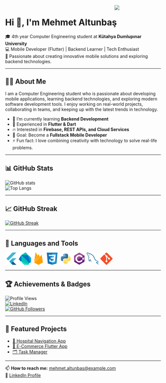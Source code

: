 <!-- Profil GIF veya Kapak Görseli -->
<img src="https://media.giphy.com/media/M9gbBd9nbDrOTu1Mqx/giphy.gif" width="150" align="right"/>

# Hi 👋, I'm Mehmet Altunbaş

🎓 4th year Computer Engineering student at **Kütahya Dumlupınar University**  
💻 Mobile Developer (Flutter) | Backend Learner | Tech Enthusiast  
🚀 Passionate about creating innovative mobile solutions and exploring backend technologies.

---

## 🧑‍💻 About Me  
I am a Computer Engineering student who is passionate about developing mobile applications, learning backend technologies, and exploring modern software development tools. I enjoy working on real-world projects, collaborating in teams, and keeping up with the latest trends in technology.

- 🌱 I’m currently learning **Backend Development**  
- 📱 Experienced in **Flutter & Dart**  
- 🔥 Interested in **Firebase, REST APIs, and Cloud Services**  
- 🎯 Goal: Become a **Fullstack Mobile Developer**  
- ⚡ Fun fact: I love combining creativity with technology to solve real-life problems.

---

## 📊 GitHub Stats
![GitHub stats](https://github-readme-stats.vercel.app/api?username=mhmtaltunbass&show_icons=true&theme=radical&count_private=true)  
![Top Langs](https://github-readme-stats.vercel.app/api/top-langs/?username=mhmtaltunbass&layout=compact&theme=radical)

---

## 📈 GitHub Streak
[![GitHub Streak](https://streak-stats.demolab.com?user=mhmtaltunbass&theme=radical&border_radius=10)](https://git.io/streak-stats)

---

## 🚀 Languages and Tools
<p align="left">
<img src="https://raw.githubusercontent.com/devicons/devicon/master/icons/flutter/flutter-original.svg" width="40" height="40"/> 
<img src="https://raw.githubusercontent.com/devicons/devicon/master/icons/dart/dart-original.svg" width="40" height="40"/>
<img src="https://raw.githubusercontent.com/devicons/devicon/master/icons/firebase/firebase-plain.svg" width="40" height="40"/>
<img src="https://raw.githubusercontent.com/devicons/devicon/master/icons/css3/css3-original.svg" width="40" height="40"/>
<img src="https://raw.githubusercontent.com/devicons/devicon/master/icons/python/python-original.svg" width="40" height="40"/>
<img src="https://raw.githubusercontent.com/devicons/devicon/master/icons/csharp/csharp-original.svg" width="40" height="40"/>
<img src="https://raw.githubusercontent.com/devicons/devicon/master/icons/mysql/mysql-original.svg" width="40" height="40"/>
<img src="https://raw.githubusercontent.com/devicons/devicon/master/icons/git/git-original.svg" width="40" height="40"/>
</p>

---

## 🏆 Achievements & Badges
![Profile Views](https://komarev.com/ghpvc/?username=mhmtaltunbass&color=blueviolet)  
[![LinkedIn](https://img.shields.io/badge/LinkedIn-Connect-blue?style=flat&logo=linkedin)](https://www.linkedin.com/in/mehmet-altunnbas/)  
[![GitHub Followers](https://img.shields.io/github/followers/mhmtaltunbass?label=Followers&style=social)](https://github.com/mhmtaltunbass)

---

## 📌 Featured Projects
- [📱 Hospital Navigation App](https://github.com/mhmtaltunbass/hospital-navigation)  
- [🛒 E-Commerce Flutter App](https://github.com/mhmtaltunbass/ecommerce-app)  
- [🗂 Task Manager](https://github.com/mhmtaltunbass/task-manager)  

---

📫 **How to reach me:** mehmet.altunbas@example.com  
🔗 [LinkedIn Profile](https://www.linkedin.com/in/mehmet-altunnbas/)  
